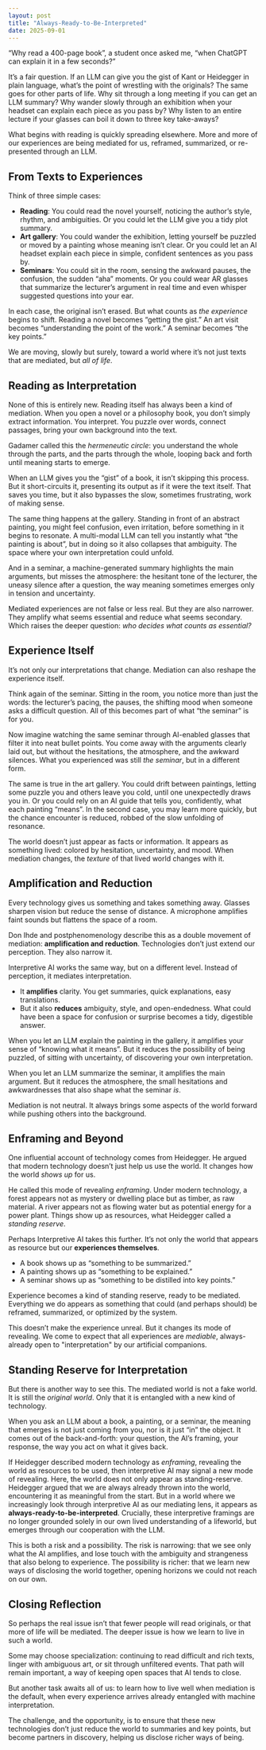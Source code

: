 ```yaml
---
layout: post
title: "Always-Ready-to-Be-Interpreted"
date: 2025-09-01
---
```

“Why read a 400-page book”, a student once asked me, “when ChatGPT can explain it in a few seconds?”

It’s a fair question. If an LLM can give you the gist of Kant or Heidegger in plain language, what’s the point of wrestling with the originals? The same goes for other parts of life. Why sit through a long meeting if you can get an LLM summary? Why wander slowly through an exhibition when your headset can explain each piece as you pass by? Why listen to an entire lecture if your glasses can boil it down to three key take-aways?

What begins with reading is quickly spreading elsewhere. More and more of our experiences are being mediated for us, reframed, summarized, or re-presented through an LLM.

## From Texts to Experiences
Think of three simple cases:

- **Reading**: You could read the novel yourself, noticing the author’s style, rhythm, and ambiguities. Or you could let the LLM give you a tidy plot summary.
- **Art gallery**: You could wander the exhibition, letting yourself be puzzled or moved by a painting whose meaning isn’t clear. Or you could let an AI headset explain each piece in simple, confident sentences as you pass by.
- **Seminars**: You could sit in the room, sensing the awkward pauses, the confusion, the sudden “aha” moments. Or you could wear AR glasses that summarize the lecturer’s argument in real time and even whisper suggested questions into your ear.

In each case, the original isn’t erased. But what counts as _the experience_ begins to shift. Reading a novel becomes “getting the gist.” An art visit becomes “understanding the point of the work.” A seminar becomes “the key points.”

We are moving, slowly but surely, toward a world where it’s not just texts that are mediated, but _all of life_.

## Reading as Interpretation
None of this is entirely new. Reading itself has always been a kind of mediation. When you open a novel or a philosophy book, you don’t simply extract information. You interpret. You puzzle over words, connect passages, bring your own background into the text.

Gadamer called this the _hermeneutic circle_: you understand the whole through the parts, and the parts through the whole, looping back and forth until meaning starts to emerge.

When an LLM gives you the “gist” of a book, it isn’t skipping this process. But it short-circuits it,  presenting its output as if it were the text itself. That saves you time, but it also bypasses the slow, sometimes frustrating, work of making sense.

The same thing happens at the gallery. Standing in front of an abstract painting, you might feel confusion, even irritation, before something in it begins to resonate. A multi-modal LLM can tell you instantly what “the painting is about”, but in doing so it also collapses that ambiguity. The space where your own interpretation could unfold.

And in a seminar, a machine-generated summary highlights the main arguments, but misses the atmosphere: the hesitant tone of the lecturer, the uneasy silence after a question, the way meaning sometimes emerges only in tension and uncertainty.

Mediated experiences are not false or less real. But they are also narrower. They amplify what seems essential and reduce what seems secondary. Which raises the deeper question: _who decides what counts as essential?_

## Experience Itself
It’s not only our interpretations that change. Mediation can also reshape the experience itself.

Think again of the seminar. Sitting in the room, you notice more than just the words: the lecturer’s pacing, the pauses, the shifting mood when someone asks a difficult question. All of this becomes part of what “the seminar” is for you.

Now imagine watching the same seminar through AI-enabled glasses that filter it into neat bullet points. You come away with the arguments clearly laid out, but without the hesitations, the atmosphere, and the awkward silences. What you experienced was still _the seminar_, but in a different form.

The same is true in the art gallery. You could drift between paintings, letting some puzzle you and others leave you cold, until one unexpectedly draws you in. Or you could rely on an AI guide that tells you, confidently, what each painting “means”. In the second case, you may learn more quickly, but the chance encounter is reduced, robbed of the slow unfolding of resonance.

The world doesn’t just appear as facts or information. It appears as something lived: colored by hesitation, uncertainty, and mood. When mediation changes, the _texture_ of that lived world changes with it.

## Amplification and Reduction
Every technology gives us something and takes something away. Glasses sharpen vision but reduce the sense of distance. A microphone amplifies faint sounds but flattens the space of a room.

Don Ihde and postphenomenology describe this as a double movement of mediation: **amplification and reduction**. Technologies don’t just extend our perception. They also narrow it.

Interpretive AI works the same way, but on a different level. Instead of perception, it mediates interpretation.

- It **amplifies** clarity. You get summaries, quick explanations, easy translations.
- But it also **reduces** ambiguity, style, and open-endedness. What could have been a space for confusion or surprise becomes a tidy, digestible answer.

When you let an LLM explain the painting in the gallery, it amplifies your sense of “knowing what it means”. But it reduces the possibility of being puzzled, of sitting with uncertainty, of discovering your own interpretation.

When you let an LLM summarize the seminar, it amplifies the main argument. But it reduces the atmosphere, the small hesitations and awkwardnesses that also shape what the seminar _is_.

Mediation is not neutral. It always brings some aspects of the world forward while pushing others into the background.

## Enframing and Beyond
One influential account of technology comes from Heidegger. He argued that modern technology doesn’t just help us use the world. It changes how the world _shows up_ for us.

He called this mode of revealing _enframing_. Under modern technology, a forest appears not as mystery or dwelling place but as timber, as raw material. A river appears not as flowing water but as potential energy for a power plant. Things show up as resources, what Heidegger called a _standing reserve_.

Perhaps Interpretive AI takes this further. It’s not only the world that appears as resource but our **experiences themselves**.

- A book shows up as “something to be summarized.”
- A painting shows up as “something to be explained.”
- A seminar shows up as “something to be distilled into key points.”

Experience becomes a kind of standing reserve, ready to be mediated. Everything we do appears as something that could (and perhaps should) be reframed, summarized, or optimized by the system.

This doesn’t make the experience unreal. But it changes its mode of revealing. We come to expect that all experiences are _mediable_, always-already open to "interpretation" by our artificial companions.

## Standing Reserve for Interpretation
But there is another way to see this. The mediated world is not a fake world. It is still the _original world_. Only that it is entangled with a new kind of technology.

When you ask an LLM about a book, a painting, or a seminar, the meaning that emerges is not just coming from you, nor is it just “in” the object. It comes out of the back-and-forth: your question, the AI’s framing, your response, the way you act on what it gives back.

If Heidegger described modern technology as _enframing_, revealing the world as resources to be used, then interpretive AI may signal a new mode of revealing. Here, the world does not only appear as standing-reserve. Heidegger argued that we are always already thrown into the world, encountering it as meaningful from the start. But in a world where we increasingly look through interpretive AI as our mediating lens, it appears as **always-ready-to-be-interpreted**. Crucially, these interpretive framings are no longer grounded solely in our own lived understanding of a lifeworld, but emerges through our cooperation with the LLM.

This is both a risk and a possibility. The risk is narrowing: that we see only what the AI amplifies, and lose touch with the ambiguity and strangeness that also belong to experience. The possibility is richer: that we learn new ways of disclosing the world together, opening horizons we could not reach on our own.

## Closing Reflection
So perhaps the real issue isn’t that fewer people will read originals, or that more of life will be mediated. The deeper issue is how we learn to live in such a world.

Some may choose specialization: continuing to read difficult and rich texts, linger with ambiguous art, or sit through unfiltered events. That path will remain important, a way of keeping open spaces that AI tends to close.

But another task awaits all of us: to learn how to live well when mediation is the default, when every experience arrives already entangled with machine interpretation.

The challenge, and the opportunity, is to ensure that these new technologies don’t just reduce the world to summaries and key points, but become partners in discovery, helping us disclose richer ways of being.
